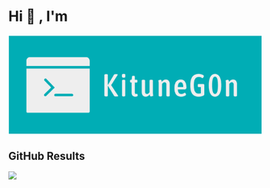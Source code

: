 # Hi :wave: , I'm 

<img src="https://github.com/KituneG0n/KituneG0n/blob/main/g0n-baner.png"> 

## GitHub Results

![](https://github-profile-summary-cards.vercel.app/api/cards/profile-details?username=KituneG0n&theme=vue)
